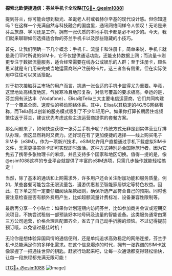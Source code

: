**探索北欧便捷通信：芬兰手机卡全攻略[[TG💪+ @esim1088](https://t.me/s/esim1088)]**

提到芬兰，你可能会想到极光、圣诞老人村或者赫尔辛基的现代设计感。但你知道吗？在这样一个充满自然与科技融合的国度里，通讯网络同样令人惊叹！无论是来芬兰旅游、学习还是工作，拥有一张优质的本地手机卡都是必不可少的。今天，我们就来聊聊如何选择适合你的芬兰手机卡以及那些隐藏的小技巧。

首先，让我们明确一下几个概念：手机卡、流量卡和注册卡。简单来说，手机卡就是我们平时所说的SIM卡，它不仅提供通话功能，还能支持数据上网；而流量卡则更专注于数据流量服务，适合经常需要在线办公或娱乐的人群；至于注册卡，顾名思义就是专门用来完成当地运营商账户注册的卡片。这三者各有侧重，但在实际使用中往往可以灵活搭配。

对于初次接触芬兰市场的用户而言，挑选一张合适的手机卡显得尤为重要。毕竟，这里地处高纬度地区，气候寒冷且地形复杂，对信号覆盖的要求极高。幸运的是，芬兰拥有沃达丰（Vodafone）、Elisa和Telia三大主要电信运营商，它们共同构建了一个覆盖全面、速度快的移动网络体系。其中，Elisa以其稳定的4G/5G网络著称，而Telia则以创新的服务模式吸引了不少年轻用户。如果你打算长期居住或频繁往返于芬兰，建议优先考虑这些主流运营商提供的套餐方案。

那么问题来了，如何快速获取一张芬兰手机卡呢？传统方式无非是到实体营业厅排队办理，但这显然耗时又费力。还好现在有了更加便捷的选择——线上购买电子SIM卡（eSIM）。作为一项新兴技术，eSIM允许用户直接通过手机下载虚拟SIM卡文件，无需更换实体卡即可实现即时激活。这种方式特别适合国际旅行者，因为它免去了携带多张物理卡的麻烦，并且支持多个国家和地区切换。值得一提的是，像@esim1088这样的专业平台就提供了丰富的eSIM选项，只需几步操作就能轻松搞定！

当然，除了基本的通话和上网需求外，许多用户还会关注附加功能和服务质量。例如，某些套餐可能包含无限流量包、漫游优惠甚至智能家居绑定等特色权益。因此，在下单之前一定要仔细阅读条款细则，确保所选产品符合自己的预期。同时也要注意检查是否有额外费用产生，比如超额流量计费标准、设备兼容性限制等。

最后再分享一个小贴士：如果你计划短期内访问芬兰，比如参加商务会议或短期交流项目，不妨尝试租借一部预装好本地号码及流量的智能设备。这类服务通常由第三方公司运营，价格合理且配置齐全，省去了自己动手折腾的烦恼。不过记得提前预订哦，以免错过最佳时机！

无论你是想体验异国风情的通信便利，还是单纯追求高效稳定的网络连接，芬兰手机卡总能满足你的多样化需求。在这个信息爆炸的时代，拥有一张靠谱的SIM卡就像掌握了一把通往世界的钥匙。赶紧行动起来吧，让每一次通话都变得轻松愉快，让每一段旅程都充满无限可能！

[[TG💪+ @esim1088](https://t.me/s/esim1088) ![Image](https://i.postimg.cc/4NQfJmqS/Snipaste-2025-05-13-00-14-12.png)]
